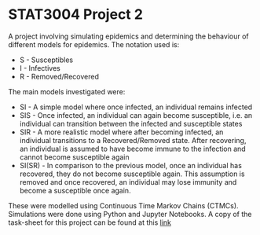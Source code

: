 # STAT3004 Project 2

A project involving simulating epidemics and determining the behaviour of different models for epidemics. The notation used is:

* S - Susceptibles
* I - Infectives
* R - Removed/Recovered 

The main models investigated were:

* SI - A simple model where once infected, an individual remains infected
* SIS - Once infected, an individual can again become susceptible, i.e. an individual can transition between the infected and susceptible states
* SIR - A more realistic model where after becoming infected, an individual transitions to a Recovered/Removed state. After recovering, an individual is assumed to have become immune to the infection and cannot become susceptible again
* SI(SR) - In comparison to the previous model, once an individual has recovered, they do not become susceptible again. This assumption is removed and once recovered, an individual may lose immunity and become a susceptible once again.

These were modelled using Continuous Time Markov Chains (CTMCs). Simulations were done using Python and Jupyter Notebooks. A copy of the task-sheet for this project can be found at this [link](https://courses.smp.uq.edu.au/STAT3004/Project2.pdf)
